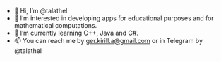 - 👋 Hi, I’m @talathel
- 👀 I’m interested in developing apps for educational purposes and for mathematical computations.
- 🌱 I’m currently learning C++, Java and C#.
- 📫 You can reach me by ger.kirill.a@gmail.com or in Telegram by @talathel

<!---
- 💞️ I’m looking to collaborate on ...
talathel/talathel is a ✨ special ✨ repository because its `README.md` (this file) appears on your GitHub profile.
You can click the Preview link to take a look at your changes.
--->
